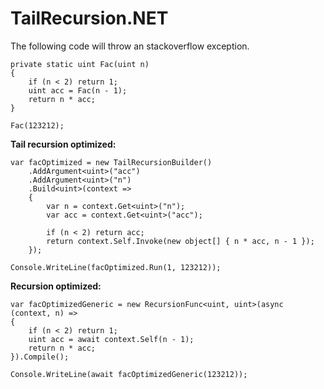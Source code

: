 # TailRecursion.NET

The following code will throw an stackoverflow exception.

    private static uint Fac(uint n)
    {
        if (n < 2) return 1;
        uint acc = Fac(n - 1);
        return n * acc;
    }
    
    Fac(123212);

**Tail recursion optimized:**

    var facOptimized = new TailRecursionBuilder()
        .AddArgument<uint>("acc")
        .AddArgument<uint>("n")
        .Build<uint>(context =>
        {
            var n = context.Get<uint>("n");
            var acc = context.Get<uint>("acc");

            if (n < 2) return acc;
            return context.Self.Invoke(new object[] { n * acc, n - 1 });
        });
            
    Console.WriteLine(facOptimized.Run(1, 123212));

**Recursion optimized:**
       
    var facOptimizedGeneric = new RecursionFunc<uint, uint>(async (context, n) =>
    {
        if (n < 2) return 1;
        uint acc = await context.Self(n - 1);
        return n * acc;
    }).Compile();
    
    Console.WriteLine(await facOptimizedGeneric(123212));
